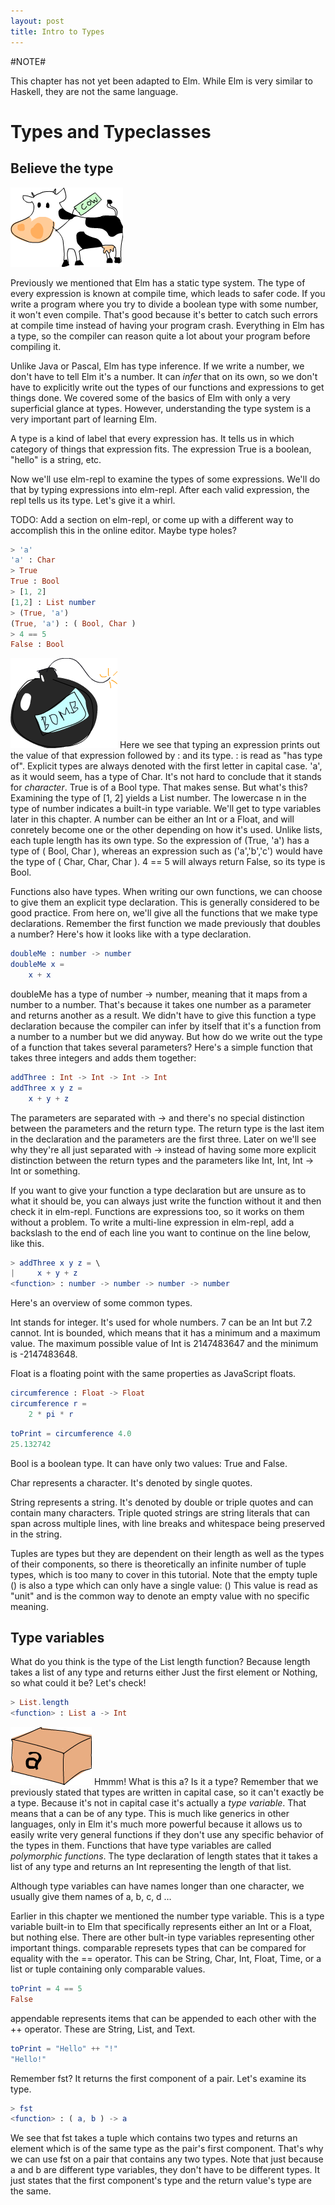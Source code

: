 ```yaml
---
layout: post
title: Intro to Types
---
```


#NOTE#

This chapter has not yet been adapted to Elm. While Elm is very similar to Haskell,
they are not the same language.

Types and Typeclasses
=====================

Believe the type
----------------

![moo](img/cow.png)

Previously we mentioned that Elm has a static type system. The type
of every expression is known at compile time, which leads to safer code.
If you write a program where you try to divide a boolean type with some
number, it won't even compile. That's good because it's better to catch
such errors at compile time instead of having your program crash.
Everything in Elm has a type, so the compiler can reason quite a lot
about your program before compiling it.

Unlike Java or Pascal, Elm has type inference. If we write a number,
we don't have to tell Elm it's a number. It can *infer* that on its
own, so we don't have to explicitly write out the types of our functions
and expressions to get things done. We covered some of the basics of
Elm with only a very superficial glance at types. However,
understanding the type system is a very important part of learning
Elm.

A type is a kind of label that every expression has. It tells us in
which category of things that expression fits. The expression True is a
boolean, "hello" is a string, etc.

Now we'll use elm-repl to examine the types of some expressions. We'll do
that by typing expressions into elm-repl. After each valid expression, the
repl tells us its type. Let's give it a whirl.

TODO: Add a section on elm-repl, or come up with a different way to accomplish
this in the online editor. Maybe type holes?

```elm
> 'a'
'a' : Char
> True
True : Bool
> [1, 2]
[1,2] : List number 
> (True, 'a')
(True, 'a') : ( Bool, Char )
> 4 == 5
False : Bool
```

![bomb](img/bomb.png) Here we see that typing an expression prints 
out the value of that expression followed by : and its type.
: is read as "has type of". Explicit types are always denoted with the
first letter in capital case. 'a', as it would seem, has a type of Char.
It's not hard to conclude that it stands for *character*. True is of a
Bool type. That makes sense. But what's this? Examining the type of
[1, 2] yields a List number. The lowercase n in the type of number indicates
a built-in type variable. We'll get to type variables later in this chapter. 
A number can be either an Int or a Float, and will conretely become one or 
the other depending on how it's used. Unlike lists, each tuple length has 
its own type. So the expression of (True, 'a') has a type of ( Bool, Char ), 
whereas an expression such as ('a','b','c') would have the type of 
( Char, Char, Char ). 4 == 5 will always return False, so its type is Bool.

Functions also have types. When writing our own functions, we can choose
to give them an explicit type declaration. This is generally considered
to be good practice. From here on, we'll give all the functions that we 
make type declarations. Remember the first function we made previously 
that doubles a number? Here's how it looks like with a type declaration.

```elm
doubleMe : number -> number
doubleMe x = 
    x + x
```

doubleMe has a type of number -\> number, meaning that it maps
from a number to a number. That's because it takes one number as a
parameter and returns another as a result. 
We didn't have to give this function a type declaration because
the compiler can infer by itself that it's a function from a number to a
number but we did anyway. But how do we write out the type of a function
that takes several parameters? Here's a simple function that takes three
integers and adds them together:

```elm
addThree : Int -> Int -> Int -> Int
addThree x y z = 
    x + y + z
```

The parameters are separated with -\> and there's no special distinction
between the parameters and the return type. The return type is the last
item in the declaration and the parameters are the first three. Later on
we'll see why they're all just separated with -\> instead of having some
more explicit distinction between the return types and the parameters
like Int, Int, Int -\> Int or something.

If you want to give your function a type declaration but are unsure as
to what it should be, you can always just write the function without it
and then check it in elm-repl. Functions are expressions too, so it works on
them without a problem. To write a multi-line expression in elm-repl, add a
backslash to the end of each line you want to continue on the line below,
like this.

```elm
> addThree x y z = \
|     x + y + z
<function> : number -> number -> number -> number
```

Here's an overview of some common types.

Int stands for integer. It's used for whole numbers. 7 can be an Int but
7.2 cannot. Int is bounded, which means that it has a minimum and a
maximum value. The maximum possible value of Int is
2147483647 and the minimum is -2147483648.

Float is a floating point with the same properties as JavaScript floats.

```elm
circumference : Float -> Float
circumference r = 
    2 * pi * r
```

```elm
toPrint = circumference 4.0
25.132742
```

Bool is a boolean type. It can have only two values: True and False.

Char represents a character. It's denoted by single quotes.

String represents a string. It's denoted by double or triple quotes and 
can contain many characters. Triple quoted strings are string literals
that can span across multiple lines, with line breaks and whitespace
being preserved in the string.

Tuples are types but they are dependent on their length as well as the
types of their components, so there is theoretically an infinite number
of tuple types, which is too many to cover in this tutorial. Note that
the empty tuple () is also a type which can only have a single value: ()
This value is read as "unit" and is the common way to denote an empty
value with no specific meaning.

Type variables
--------------

What do you think is the type of the List length function? Because length
takes a list of any type and returns either Just the first element or 
Nothing, so what could it be? Let's check!

```elm
> List.length
<function> : List a -> Int
```

![box](img/box.png) Hmmm! What is this a? Is it
a type? Remember that we previously stated that types are written in
capital case, so it can't exactly be a type. Because it's not in capital
case it's actually a *type variable*. That means that a can be of any
type. This is much like generics in other languages, only in Elm
it's much more powerful because it allows us to easily write very
general functions if they don't use any specific behavior of the types
in them. Functions that have type variables are called *polymorphic
functions*. The type declaration of length states that it takes a list of
any type and returns an Int representing the length of that list.

Although type variables can have names longer than one character, we
usually give them names of a, b, c, d …

Earlier in this chapter we mentioned the number type variable. This is a
type variable built-in to Elm that specifically represents either an Int
or a Float, but nothing else. There are other bult-in type variables
representing other important things. comparable represets types that can
be compared for equality with the == operator. This can be String, Char, 
Int, Float, Time, or a list or tuple containing only comparable values. 

```elm
toPrint = 4 == 5
False
```

appendable represents items that can be appended to each other with the 
++ operator. These are String, List, and Text.

```elm
toPrint = "Hello" ++ "!"
"Hello!"
```

Remember fst? It returns the first component of a pair. Let's examine
its type.

```elm
> fst
<function> : ( a, b ) -> a
```

We see that fst takes a tuple which contains two types and returns an
element which is of the same type as the pair's first component. That's
why we can use fst on a pair that contains any two types. Note that just
because a and b are different type variables, they don't have to be
different types. It just states that the first component's type and the
return value's type are the same.
